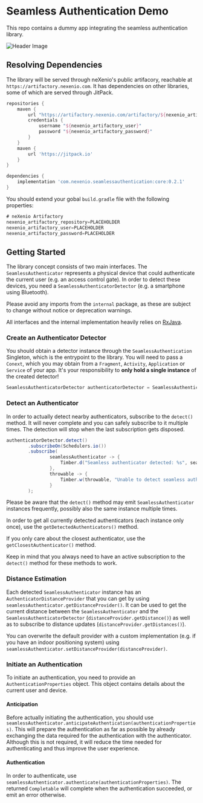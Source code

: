 Seamless Authentication Demo
============================

This repo contains a dummy app integrating the seamless authentication library.

![Header Image](https://raw.githubusercontent.com/neXenio/Seamless-Authentication-Demo/master/media/header.jpg)

## Resolving Dependencies

The library will be served through neXenio's public artifacory, reachable at `https://artifactory.nexenio.com`. It has dependencies on other libraries, some of which are served through JitPack.

```gradle
repositories {
    maven {
        url "https://artifactory.nexenio.com/artifactory/${nexenio_artifactory_repository}/"
        credentials { 
            username "${nexenio_artifactory_user}" 
            password "${nexenio_artifactory_password}"
        }
    }
    maven {
        url 'https://jitpack.io'
    }
}

dependencies {
    implementation 'com.nexenio.seamlessauthentication:core:0.2.1'
}
```

You should extend your gobal `build.gradle` file with the following properties:

```gradle
# neXenio Artifactory
nexenio_artifactory_repository=PLACEHOLDER
nexenio_artifactory_user=PLACEHOLDER
nexenio_artifactory_password=PLACEHOLDER
```

## Getting Started

The library concept consists of two main interfaces. The `SeamlessAuthenticator` represents a physical device that could authenticate the current user (e.g. an access control gate). In order to detect these devices, you need a `SeamlessAuthenticatorDetector` (e.g. a smartphone using Bluetooth).

Please avoid any imports from the `internal` package, as these are subject to change without notice or deprecation warnings.

All interfaces and the internal implementation heavily relies on [RxJava](https://github.com/ReactiveX/RxJava).

### Create an Authenticator Detector

You should obtain a detector instance through the `SeamlessAuthentication` Singleton, which is the entrypoint to the library. You will need to pass a `Conext`, which you may obtain from a `Fragment`, `Activity`, `Application` or `Service` of your app. It's your responsibility to **only hold a single instance** of the created detector!

```java
SeamlessAuthenticatorDetector authenticatorDetector = SeamlessAuthentication.createDetector(this);
```

### Detect an Authenticator

In order to actually detect nearby authenticators, subscribe to the `detect()` method. It will never complete and you can safely subscribe to it multiple times. The detection will stop when the last subscription gets disposed.

```java
authenticatorDetector.detect()
        .subscribeOn(Schedulers.io())
        .subscribe(
                seamlessAuthenticator -> {
                    Timber.d("Seamless authenticator detected: %s", seamlessAuthenticator);
                },
                throwable -> {
                    Timber.w(throwable, "Unable to detect seamless authenticators");
                }
        );
```

Please be aware that the `detect()` method may emit `SeamlessAuthenticator` instances frequently, possibly also the same instance multiple times.

In order to get all currently detected authenticators (each instance only once), use the `getDetectedAuthenticators()` method.

If you only care about the closest authenticator, use the `getClosestAuthenticator()` method.

Keep in mind that you always need to have an active subscription to the `detect()` method for these methods to work.

### Distance Estimation

Each detected `SeamlessAuthenticator` instance has an `AuthenticatorDistanceProvider` that you can get by using `seamlessAuthenticator.getDistanceProvider()`. It can be used to get the current distance between the `SeamlessAuthenticator` and the `SeamlessAuthenticatorDetector` (`distanceProvider.getDistance()`) as well as to subscribe to distance updates (`distanceProvider.getDistances()`).

You can overwrite the default provider with a custom implementation (e.g. if you have an indoor positioning system) using `seamlessAuthenticator.setDistanceProvider(distanceProvider)`.

### Initiate an Authentication

To initiate an authentication, you need to provide an `AuthenticationProperties` object. This object contains details about the current user and device.

#### Anticipation

Before actually initiating the authentication, you should use `seamlessAuthenticator.anticipateAuthentication(authenticationProperties)`. This will prepare the authentication as far as possible by already exchanging the data required for the authentication with the authenticator. Although this is not required, it will reduce the time needed for authenticating and thus improve the user experience.

#### Authentication

In order to authenticate, use `seamlessAuthenticator.authenticate(authenticationProperties)`. The returned `Completable` will complete when the authentication succeeded, or emit an error otherwise.





